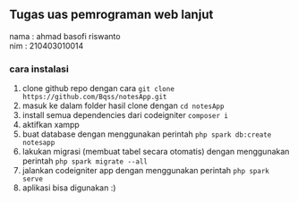 ## Tugas uas pemrograman web lanjut

nama : ahmad basofi riswanto <br/>
nim  : 210403010014 

### cara instalasi 

1. clone github repo dengan cara `git clone https://github.com/Bqss/notesApp.git` <br/>
2. masuk ke dalam folder hasil clone dengan `cd notesApp` </br>
3. install semua dependencies dari codeigniter `composer i` </br>
4. aktifkan xampp </br>
5. buat database dengan menggunakan perintah `php spark db:create notesapp` <br/>
6. lakukan migrasi (membuat tabel secara otomatis) dengan menggunakan perintah `php spark migrate --all` <br/>
7. jalankan codeigniter app dengan menggunakan perintah `php spark serve`<br/>
8. aplikasi bisa digunakan :)




